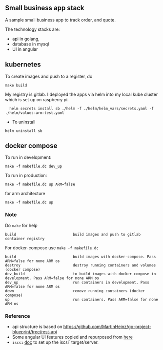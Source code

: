 ## Small business app stack

A sample small business app to track order, and quote. 

The technology stacks are:
- api in golang,
- database in mysql
- UI in angular

## kubernetes
To create images and push to a register, do
```console
make build
```

My registry is gitlab. I deployed the apps via helm into my local kube cluster which is set up on raspberry pi.
```console
  helm secrets install sb ./helm -f ./helm/helm_vars/secrets.yaml -f ./helm/values-arm-test.yaml
```
- To uninstall
```console
helm uninstall sb
```

## docker compose
To run in development:
```
make -f makefile.dc dev_up
```

To run in production:
```console
make -f makefile.dc up ARM=false
```

for arm architecture
```console
make -f makefile.dc up 
```

### Note

Do `make` for help
```console
build                          build images and push to gitlab container registry
```

For docker-compose use `make -f makefile.dc`

```console
build                          build images with docker-compose. Pass ARM=false for none ARM os
destroy                        destroy running containers and volumes (docker compose)
dev_build                      to build images with docker-compose in development. Pass ARM=false for none ARM os
dev_up                         run containers in development. Pass ARM=false for none ARM os
down                           remove running containers (docker compose)
up                             run containers. Pass ARM=false for none ARM os
```

### Reference
- api structure is based on https://github.com/MartinHeinz/go-project-blueprint/tree/rest-api
- Some angular UI features copied and repurposed from [here](https://https://github.com/tomastrajan/angular-ngrx-material-starter)
- `iscsi` [doc](https://www.tecmint.com/setup-iscsi-target-and-initiator-on-debian-9/)
  to set up the iscsi` target/server.


